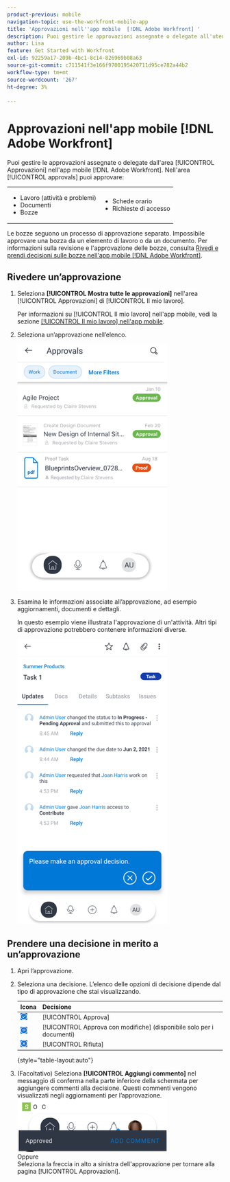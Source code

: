 ```yaml
---
product-previous: mobile
navigation-topic: use-the-workfront-mobile-app
title: 'Approvazioni nell''app mobile  [!DNL Adobe Workfront] '
description: Puoi gestire le approvazioni assegnate o delegate all'utente dall'area [!UICONTROL Approvazioni] nell'app mobile [!DNL Adobe Workfront] .
author: Lisa
feature: Get Started with Workfront
exl-id: 92259a17-209b-4bc1-8c14-826969b08a63
source-git-commit: c711541f3e166f9700195420711d95ce782a44b2
workflow-type: tm+mt
source-wordcount: '267'
ht-degree: 3%

---
```


# Approvazioni nell&#39;app mobile [!DNL Adobe Workfront]

Puoi gestire le approvazioni assegnate o delegate dall&#39;area [!UICONTROL Approvazioni] nell&#39;app mobile [!DNL Adobe Workfront]. Nell&#39;area [!UICONTROL approvals] puoi approvare:

<table style="table-layout:auto"> 
 <col> 
 <col> 
 <tbody> 
  <tr> 
   <td> 
    <ul> 
     <li>Lavoro (attività e problemi)</li> 
     <li>Documenti</li> 
     <li>Bozze </li> 
    </ul> </td> 
   <td> 
    <ul> 
     <li>Schede orario</li> 
     <li>Richieste di accesso</li> 
    </ul> </td> 
  </tr> 
 </tbody> 
</table>

Le bozze seguono un processo di approvazione separato. Impossibile approvare una bozza da un elemento di lavoro o da un documento. Per informazioni sulla revisione e l&#39;approvazione delle bozze, consulta [Rivedi e prendi decisioni sulle bozze nell&#39;app mobile [!DNL Adobe Workfront] &#x200B;](../../../workfront-basics/mobile-apps/using-the-workfront-mobile-app/work-with-proofs-in-mobile-app.md).

## Rivedere un’approvazione

1. Seleziona **[!UICONTROL Mostra tutte le approvazioni]** nell&#39;area [!UICONTROL Approvazioni] di [!UICONTROL Il mio lavoro].

   Per informazioni su [!UICONTROL Il mio lavoro] nell&#39;app mobile, vedi la sezione [[!UICONTROL Il mio lavoro] nell&#39;app mobile](../../../workfront-basics/mobile-apps/using-the-workfront-mobile-app/my-work-section-mobile.md).

1. Seleziona un’approvazione nell’elenco.

   ![Elenco approvazioni nell&#39;app mobile](assets/mobile-approvals-adobe-350x574.png)

1. Esamina le informazioni associate all’approvazione, ad esempio aggiornamenti, documenti e dettagli.

   In questo esempio viene illustrata l&#39;approvazione di un&#39;attività. Altri tipi di approvazione potrebbero contenere informazioni diverse.

   ![Approvazione attività di esempio](assets/mobile-taskapproval-350x664.png)

## Prendere una decisione in merito a un’approvazione

1. Apri l’approvazione.
1. Seleziona una decisione. L’elenco delle opzioni di decisione dipende dal tipo di approvazione che stai visualizzando.

   | Icona | Decisione |
   |---|---|
   | ![Approva bozza dall&#39;attività](assets/mobile-approveprooffromtask.png) | [!UICONTROL Approva] |
   | ![Approva bozza con modifiche dall&#39;attività](assets/mobile-approveproofwithcommentsfromtask.png) | [!UICONTROL Approva con modifiche] (disponibile solo per i documenti) |
   | ![Rifiuta bozza dall&#39;attività](assets/mobile-rejectprooffromtask.png) | [!UICONTROL Rifiuta] |

   {style="table-layout:auto"}

1. (Facoltativo) Seleziona **[!UICONTROL Aggiungi commento]** nel messaggio di conferma nella parte inferiore della schermata per aggiungere commenti alla decisione. Questi commenti vengono visualizzati negli aggiornamenti per l’approvazione.\
   ![Aggiungi commento](assets/mobile-addcommenttoapproval-350x123.png)\
   Oppure\
   Seleziona la freccia in alto a sinistra dell&#39;approvazione per tornare alla pagina [!UICONTROL Approvazioni].
